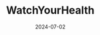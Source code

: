 ---  
layout: startup_page  
title: "WatchYourHealth"  
id: "watchyourhealth.com"  
permalink: "/watchyourhealthwatchyourhealth.com07022024/"  
website: "https://www.watchyourhealth.com/"  
funding_round: ""  
funding_amount: "$5M"  
investors: "Cornerstone Ventures, Conquest Global"  
about: "WatchYourHealth is a B2B healthtech platform that helps insurers and pharmaceutical companies improve customer experience and engagement. It uses data from fitness trackers and health records to provide insights and augment the capabilities of consumer apps. The platform aims to improve health and wellbeing, leading to lower claims for insurance companies."  
markets: "Healthtech, AI, Insurtech, Pharmtech, Wellness, Fitness, Electronic Health Record (EHR)"  
hq: "Thane, Maharashtra, India"  
founded_year: "2015"  
linkedin: "https://www.linkedin.com/company/watch-your-health"  
twitter: "https://twitter.com/wyhhealth"  
instagram: ""  
facebook: "https://www.facebook.com/watchyourhealthone"  
crunchbase: "https://www.crunchbase.com/organization/watchyourhealth-com"  
pitchbook: ""  

date_display: "02-Jul-2024"  
date: "2024-07-02"

# SEO Optimization  
meta_title: "WatchYourHealth -  Funding ($5M)"  
meta_description: "WatchYourHealth, WatchYourHealth is a B2B healthtech platform that helps insurers and pharmaceutical companies improve customer experience and engagement. It uses data..."  
meta_keywords: "WatchYourHealth, Healthtech, AI, Insurtech, Pharmtech, Wellness, Fitness, Electronic Health Record (EHR),  funding"  
canonical_url: "https://startup.projectstartups.com/watchyourhealthwatchyourhealth.com07022024/"  
---